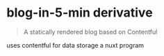 # blog-in-5-min derivative

> A statically rendered blog based on Contentful


uses contentful for data storage
a nuxt program
